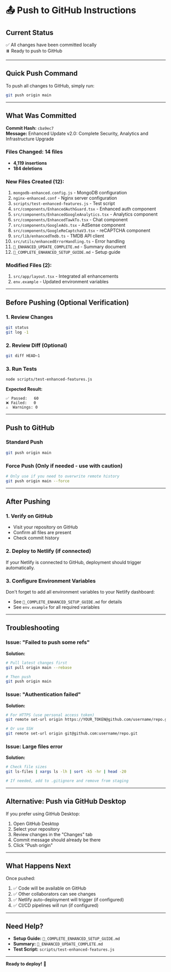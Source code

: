 # 📤 Push to GitHub Instructions

## Current Status

✅ All changes have been committed locally  
⏸️ Ready to push to GitHub

---

## Quick Push Command

To push all changes to GitHub, simply run:

```bash
git push origin main
```

---

## What Was Committed

**Commit Hash:** `cba9ec7`  
**Message:** Enhanced Update v2.0: Complete Security, Analytics and Infrastructure Upgrade

### Files Changed: 14 files
- **4,119 insertions**
- **184 deletions**

### New Files Created (12):
1. `mongodb-enhanced.config.js` - MongoDB configuration
2. `nginx-enhanced.conf` - Nginx server configuration  
3. `scripts/test-enhanced-features.js` - Test script
4. `src/components/EnhancedAuthGuard.tsx` - Enhanced auth component
5. `src/components/EnhancedGoogleAnalytics.tsx` - Analytics component
6. `src/components/EnhancedTawkTo.tsx` - Chat component
7. `src/components/GoogleAds.tsx` - AdSense component
8. `src/components/GoogleReCaptchaV3.tsx` - reCAPTCHA component
9. `src/lib/enhancedTmdb.ts` - TMDB API client
10. `src/utils/enhancedErrorHandling.ts` - Error handling
11. `🎉_ENHANCED_UPDATE_COMPLETE.md` - Summary document
12. `🚀_COMPLETE_ENHANCED_SETUP_GUIDE.md` - Setup guide

### Modified Files (2):
1. `src/app/layout.tsx` - Integrated all enhancements
2. `env.example` - Updated environment variables

---

## Before Pushing (Optional Verification)

### 1. Review Changes
```bash
git status
git log -1
```

### 2. Review Diff (Optional)
```bash
git diff HEAD~1
```

### 3. Run Tests
```bash
node scripts/test-enhanced-features.js
```

**Expected Result:**
```
✅ Passed:   60
❌ Failed:   0
⚠️  Warnings: 0
```

---

## Push to GitHub

### Standard Push
```bash
git push origin main
```

### Force Push (Only if needed - use with caution)
```bash
# Only use if you need to overwrite remote history
git push origin main --force
```

---

## After Pushing

### 1. Verify on GitHub
- Visit your repository on GitHub
- Confirm all files are present
- Check commit history

### 2. Deploy to Netlify (if connected)
If your Netlify is connected to GitHub, deployment should trigger automatically.

### 3. Configure Environment Variables
Don't forget to add all environment variables to your Netlify dashboard:
- See `🚀_COMPLETE_ENHANCED_SETUP_GUIDE.md` for details
- See `env.example` for all required variables

---

## Troubleshooting

### Issue: "Failed to push some refs"

**Solution:**
```bash
# Pull latest changes first
git pull origin main --rebase

# Then push
git push origin main
```

### Issue: "Authentication failed"

**Solution:**
```bash
# For HTTPS (use personal access token)
git remote set-url origin https://YOUR_TOKEN@github.com/username/repo.git

# Or use SSH
git remote set-url origin git@github.com:username/repo.git
```

### Issue: Large files error

**Solution:**
```bash
# Check file sizes
git ls-files | xargs ls -lh | sort -k5 -hr | head -20

# If needed, add to .gitignore and remove from staging
```

---

## Alternative: Push via GitHub Desktop

If you prefer using GitHub Desktop:

1. Open GitHub Desktop
2. Select your repository
3. Review changes in the "Changes" tab
4. Commit message should already be there
5. Click "Push origin"

---

## What Happens Next

Once pushed:

1. ✅ Code will be available on GitHub
2. ✅ Other collaborators can see changes
3. ✅ Netlify auto-deployment will trigger (if configured)
4. ✅ CI/CD pipelines will run (if configured)

---

## Need Help?

- **Setup Guide:** `🚀_COMPLETE_ENHANCED_SETUP_GUIDE.md`
- **Summary:** `🎉_ENHANCED_UPDATE_COMPLETE.md`
- **Test Script:** `scripts/test-enhanced-features.js`

---

**Ready to deploy!** 🚀

